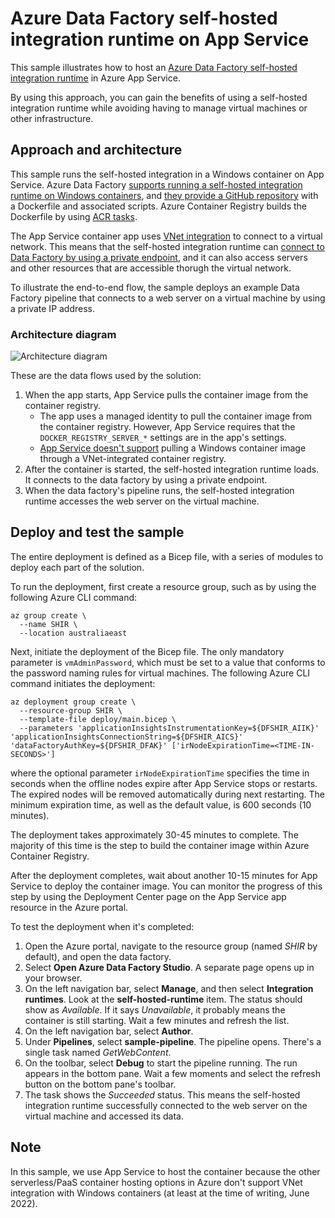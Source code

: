 # Azure Data Factory self-hosted integration runtime on App Service

This sample illustrates how to host an [Azure Data Factory self-hosted integration runtime](https://docs.microsoft.com/azure/data-factory/concepts-integration-runtime) in Azure App Service.

By using this approach, you can gain the benefits of using a self-hosted integration runtime while avoiding having to manage virtual machines or other infrastructure.

## Approach and architecture

This sample runs the self-hosted integration in a Windows container on App Service. Azure Data Factory [supports running a self-hosted integration runtime on Windows containers](https://docs.microsoft.com/azure/data-factory/how-to-run-self-hosted-integration-runtime-in-windows-container), and [they provide a GitHub repository](https://github.com/Azure/Azure-Data-Factory-Integration-Runtime-in-Windows-Container) with a Dockerfile and associated scripts. Azure Container Registry builds the Dockerfile by using [ACR tasks](https://docs.microsoft.com/azure/container-registry/container-registry-tasks-overview).

The App Service container app uses [VNet integration](https://docs.microsoft.com/azure/app-service/overview-vnet-integration) to connect to a virtual network. This means that the self-hosted integration runtime can [connect to Data Factory by using a private endpoint](https://docs.microsoft.com/azure/data-factory/data-factory-private-link), and it can also access servers and other resources that are accessible thorugh the virtual network.

To illustrate the end-to-end flow, the sample deploys an example Data Factory pipeline that connects to a web server on a virtual machine by using a private IP address.

### Architecture diagram

![Architecture diagram](architecture-diagram.png)

These are the data flows used by the solution:

1. When the app starts, App Service pulls the container image from the container registry.
    - The app uses a managed identity to pull the container image from the container registry. However, App Service requires that the `DOCKER_REGISTRY_SERVER_*` settings are in the app's settings.
    - [App Service doesn't support](https://azure.github.io/AppService/2021/07/03/Linux-container-from-ACR-with-private-endpoint.html#:~:text=Windows%20containers%20do%20not%20support%20pulling%20images%20over%20virtual%20network%20integration) pulling a Windows container image through a VNet-integrated container registry.
1. After the container is started, the self-hosted integration runtime loads. It connects to the data factory by using a private endpoint.
1. When the data factory's pipeline runs, the self-hosted integration runtime accesses the web server on the virtual machine.

## Deploy and test the sample

The entire deployment is defined as a Bicep file, with a series of modules to deploy each part of the solution.

To run the deployment, first create a resource group, such as by using the following Azure CLI command:

```azurecli
az group create \
  --name SHIR \
  --location australiaeast
```

Next, initiate the deployment of the Bicep file. The only mandatory parameter is `vmAdminPassword`, which must be set to a value that conforms to the password naming rules for virtual machines. The following Azure CLI command initiates the deployment:

```azurecli
az deployment group create \
  --resource-group SHIR \
  --template-file deploy/main.bicep \
  --parameters 'applicationInsightsInstrumentationKey=${DFSHIR_AIIK}' 'applicationInsightsConnectionString=${DFSHIR_AICS}' 'dataFactoryAuthKey=${DFSHIR_DFAK}' ['irNodeExpirationTime=<TIME-IN-SECONDS>']
```

where the optional parameter `irNodeExpirationTime` specifies the time in seconds when the offline nodes expire after App Service stops or restarts. The expired nodes will be removed automatically during next restarting. The minimum expiration time, as well as the default value, is 600 seconds (10 minutes).

The deployment takes approximately 30-45 minutes to complete. The majority of this time is the step to build the container image within Azure Container Registry.

After the deployment completes, wait about another 10-15 minutes for App Service to deploy the container image. You can monitor the progress of this step by using the Deployment Center page on the App Service app resource in the Azure portal.

To test the deployment when it's completed:

1. Open the Azure portal, navigate to the resource group (named *SHIR* by default), and open the data factory.
1. Select **Open Azure Data Factory Studio**. A separate page opens up in your browser.
1. On the left navigation bar, select **Manage**, and then select **Integration runtimes**. Look at the **self-hosted-runtime** item. The status should show as *Available*. If it says *Unavailable*, it probably means the container is still starting. Wait a few minutes and refresh the list.
1. On the left navigation bar, select **Author**.
1. Under **Pipelines**, select **sample-pipeline**. The pipeline opens. There's a single task named *GetWebContent*.
1. On the toolbar, select **Debug** to start the pipeline running. The run appears in the bottom pane. Wait a few moments and select the refresh button on the bottom pane's toolbar.
1. The task shows the *Succeeded* status. This means the self-hosted integration runtime successfully connected to the web server on the virtual machine and accessed its data.

## Note

In this sample, we use App Service to host the container because the other serverless/PaaS container hosting options in Azure don't support VNet integration with Windows containers (at least at the time of writing, June 2022).
